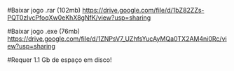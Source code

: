 #Baixar jogo .rar (102mb)
https://drive.google.com/file/d/1bZ82ZZs-PQT0zIvcPfoqXw0eKhX8gNfK/view?usp=sharing

#Baixar jogo .exe (76mb)
https://drive.google.com/file/d/1ZNPsV7_UZhfsYucAyMQa0TX2AM4ni0Rc/view?usp=sharing

#Requer 1.1 Gb de espaço em disco!
